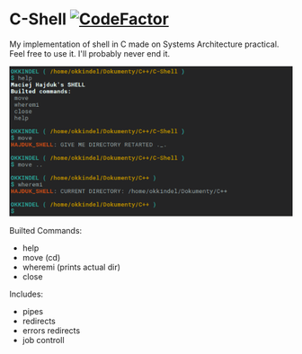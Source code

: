 # C-Shell [![CodeFactor](https://www.codefactor.io/repository/github/okkindel/c-shell/badge)](https://www.codefactor.io/repository/github/okkindel/c-shell)
My implementation of shell in C made on Systems Architecture practical. Feel free to use it. I'll probably never end it. 

<p align="left"><img title="game screen" src="https://github.com/okkindel/C-Shell/blob/master/screen.png?raw=true"></p>

Builted Commands:
- help
- move (cd)
- wheremi (prints actual dir)
- close

Includes:

- pipes
- redirects
- errors redirects
- job controll
